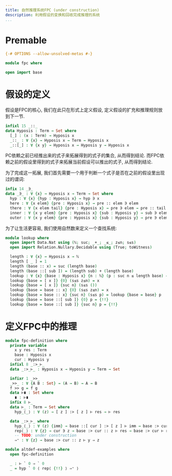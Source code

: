 ```yaml
---
title: 自然推理系统FPC (under construction)
description: 利用假设的变换和回收完成推理的系统
...
```


# Premable

```agda
{-# OPTIONS --allow-unsolved-metas #-}

module fpc where

open import base
```

# 假设的定义

假设是FPC的核心, 我们在此只在形式上定义假设, 定义假设的扩充和推理规则放到下一节.

```agda
infixl 15 _::_
data Hyposis : Term → Set where
  [_] : (x : Term) → Hyposis x
  _::_ : ∀ {x} → Hyposis x → Term → Hyposis x
  _::[_] : ∀ {x y} → Hyposis x → Hyposis y → Hyposis x
```

PC依赖之前已经推出来的式子来拓展得到的式子的集合, 从而得到结论.
而FPC依赖之前的假设里得到的式子来拓展当前假设可以推出的式子, 从而得到结论.

为了完成这一拓展, 我们首先需要一个用于判断一个式子是否在之前的假设里出现过的谓词:

```agda
infix 14 _∋_
data _∋_ : ∀ {x} → Hyposis x → Term → Set where
  hyp : ∀ {x} {hyp : Hyposis x} → hyp ∋ x
  here : ∀ {x elem} {pre : Hyposis x} → pre :: elem ∋ elem
  there : ∀ {x elem tail} {pre : Hyposis x} → pre ∋ elem → pre :: tail ∋ elem
  inner : ∀ {x y elem} {pre : Hyposis x} {sub : Hyposis y} → sub ∋ elem → pre ::[ sub ] ∋ elem
  outer : ∀ {x y elem} {pre : Hyposis x} {sub : Hyposis y} → pre ∋ elem → pre ::[ sub ] ∋ elem
```

为了让生活更容易, 我们使用自然数来定义一个查找系统:

```agda
module lookup where
  open import Data.Nat using (ℕ; suc; _+_; _≤_; z≤n; s≤s)
  open import Relation.Nullary.Decidable using (True; toWitness)

  length : ∀ {x} → Hyposis x → ℕ
  length [ _ ] = 1
  length (base :: x) = suc (length base)
  length (base ::[ sub ]) = (length sub) + (length base)
  lookup : ∀ {x} {base : Hyposis x} {n : ℕ} (p : suc n ≤ length base) → Term
  lookup {base = [ x ]} {0} (s≤s z≤n) = x
  lookup {base = [ x ]} {suc n} (s≤s ())
  lookup {base = base :: x} {0} (s≤s z≤n) = x
  lookup {base = base :: x} {suc n} (s≤s p) = lookup {base = base} p
  lookup {base = base ::[ sub ]} {0} p = {!!}
  lookup {base = base ::[ sub ]} {suc n} p = {!!}
```

# 定义FPC中的推理

```agda
module fpc-definition where
  private variable
    x y res : Term
    base : Hyposis x
    cur : Hyposis y
  infixl 8 _:>_⊢_
  data _:>_⊢_ : Hyposis x → Hyposis y → Term → Set

  infixr 1 _>>_
  _>>_ : ∀ {A B : Set} → (A → B) → A → B
  f >> g = f g
  data ⊢∎ : Set where
    ∎ : ⊢∎
  infix 8 ⊢_
  data ⊢_ : Term → Set where
    hyp_⟨_⟩ : ∀ (z) → [ z ] :> [ z ] ⊢ res → ⊢ res

  data _:>_⊢_ where
    hyp_⟨_⟩ : ∀ (z) {imm} → base ::[ cur ] :> [ z ] ⊢ imm → base :> cur :: imm ⊢ res → base :> cur ⊢ res
    rep⟨_⟩ : ∀ {z} → cur ∋ z → base :> cur :: z ⊢ res → base :> cur ⊢ res
    -- TODO: under construction
    ⇒⁺ : ∀ {z} → base :> cur :: z ⊢ y ⇒ z
```

```agda
module altdef-examples where
  open fpc-definition

  _ : ⊢ ` 0 ⇒ ` 0
  _ = hyp ` 0 ⟨ rep⟨ {!!} ⟩ ⇒⁺ ⟩
```

